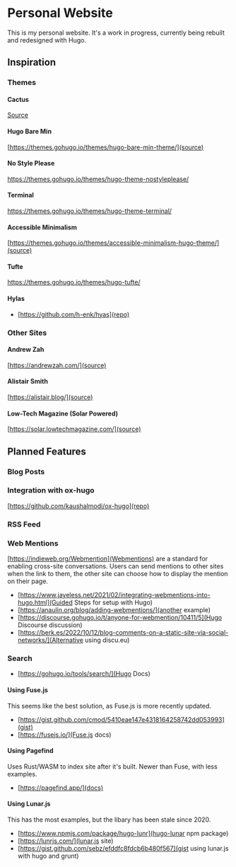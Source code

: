 # Personal Website

This is my personal website.
It's a work in progress, currently being rebuilt and redesigned with Hugo.

## Inspiration

### Themes

#### Cactus

[Source](https://themes.gohugo.io/themes/hugo-theme-cactus/)

#### Hugo Bare Min

[https://themes.gohugo.io/themes/hugo-bare-min-theme/](source)

#### No Style Please

https://themes.gohugo.io/themes/hugo-theme-nostyleplease/

#### Terminal

https://themes.gohugo.io/themes/hugo-theme-terminal/

#### Accessible Minimalism

[https://themes.gohugo.io/themes/accessible-minimalism-hugo-theme/](source)

#### Tufte

https://themes.gohugo.io/themes/hugo-tufte/

#### Hylas

- [https://github.com/h-enk/hyas](repo)

### Other Sites

#### Andrew Zah

[https://andrewzah.com/](source)

#### Alistair Smith

[https://alistair.blog/](source)

#### Low-Tech Magazine (Solar Powered)

[https://solar.lowtechmagazine.com/](source)


## Planned Features

### Blog Posts

### Integration with ox-hugo

[https://github.com/kaushalmodi/ox-hugo](repo)

### RSS Feed

### Web Mentions

[https://indieweb.org/Webmention](Webmentions) are a standard for enabling cross-site conversations.
Users can send mentions to other sites when the link to them, the other site can choose how to display the mention on their page.

- [https://www.jayeless.net/2021/02/integrating-webmentions-into-hugo.html](Guided Steps for setup with Hugo)
- [https://anaulin.org/blog/adding-webmentions/](another example)
- [https://discourse.gohugo.io/t/anyone-for-webmention/10411/5](Hugo Discourse discussion)
- [https://berk.es/2022/10/12/blog-comments-on-a-static-site-via-social-networks/](Alternative using discu.eu)

### Search

- [https://gohugo.io/tools/search/](Hugo Docs)

#### Using Fuse.js

This seems like the best solution, as Fuse.js is more recently updated.

- [https://gist.github.com/cmod/5410eae147e4318164258742dd053993](gist)
- [https://fusejs.io/](Fuse.js docs)

#### Using Pagefind

Uses Rust/WASM to index site after it's built.
Newer than Fuse, with less examples.

- [https://pagefind.app/](docs)

#### Using Lunar.js

This has the most examples, but the libary has been stale since 2020.

- [https://www.npmjs.com/package/hugo-lunr](hugo-lunar npm package)
- [https://lunrjs.com/](lunar.js site)
- [https://gist.github.com/sebz/efddfc8fdcb6b480f567](gist using lunar.js with hugo and grunt)
